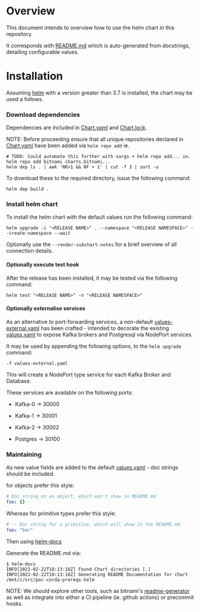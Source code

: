# Overview

This document intends to overview how to use the helm chart in this repository.

It corresponds with [README.md](README.md) which is auto-generated from docstrings, detailing configurable values.

# Installation

Assuming [helm](https://helm.sh/) with a version greater than 3.7 is installed, the chart may be used a follows.

### Download dependencies

Dependencies are included in [Chart.yaml](Chart.yaml) and [Chart.lock](Chart.lock).

NOTE: Before proceeding ensure that all unique repositories declared in [Chart.yaml](Chart.yaml) 
have been added via `helm repo add`
ie.
```shell
# TODO: Could automate this further with xargs + helm repo add... ie. helm repo add bitnami charts.bitnami...
helm dep ls . | awk 'NR>1 && NF > 1' | cut -f 3 | sort -u
```

To download these to the required directory, issue the following command:

```shell
helm dep build .
```

### Install helm chart

To install the helm chart with the default values run the following command:
```shell
helm upgrade -i "<RELEASE NAME>" . --namespace "<RELEASE NAMESPACE>" --create-namespace --wait
```

Optionally use the `--render-subchart-notes` for a brief overview of all connection details.

#### Optionally execute test hook

After the release has been installed, it may be tested via the following command:

```shell
helm test "<RELEASE NAME>" -n "<RELEASE NAMESPACE>"
```

#### Optionally externalise services

As an alternative to port-forwarding services, a non-default [values-external.yaml](values-external.yaml)
has been crafted - intended to decorate the existing [values.yaml](values.yaml) to expose Kafka brokers
and Postgresql via NodePort services.

It may be used by appending the following options, to the `helm upgrade` command:

```shell
-f values-external.yaml
```

This will create a NodePort type service for each Kafka Broker and Database.

These services are available on the following ports:

- Kafka-0 -> 30000
- Kafka-1 -> 30001
- Kafka-2 -> 30002


- Postgres -> 30100

### Maintaining

As new value fields are added to the default [values.yaml](values.yaml) - doc strings should be included.

for objects prefer this style:
```yaml
# Doc string on an object, which won't show in README.md
foo: {}
```

Whereas for primitive types prefer this style:
```yaml
# -- Doc string for a primitive, which will show in the README.md
foo: "bar"
```

Then using [helm-docs](https://github.com/norwoodj/helm-docs)

Generate the README.md via:

```shell
$ helm-docs
INFO[2022-02-22T18:13:16Z] Found Chart directories [.]
INFO[2022-02-22T18:13:16Z] Generating README Documentation for chart /mnt/c/src/poc-corda-prereqs-helm
```

NOTE:
We should explore other tools, such as bitnami's [readme-generator](https://github.com/bitnami-labs/readme-generator-for-helm) as well as integrate into either
a CI pipeline (ie. github actions) or precommit hooks.
